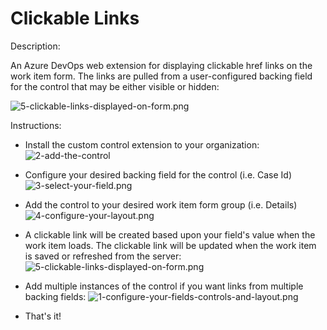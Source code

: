 # Clickable Links
Description:

An Azure DevOps web extension for displaying clickable href links on the work item form. The links are pulled from a user-configured backing field for the control that may be either visible or hidden:

![5-clickable-links-displayed-on-form.png](https://github.com/foxeehoxee/clickable-link-control-extension/blob/main/5-clickable-links-displayed-on-form.png?raw=true)

Instructions:
- Install the custom control extension to your organization:
![2-add-the-control](https://github.com/foxeehoxee/clickable-link-control-extension/blob/main/2-add-the-control.png?raw=true)

- Configure your desired backing field for the control (i.e. Case Id)
![3-select-your-field.png](https://github.com/foxeehoxee/clickable-link-control-extension/blob/main/3-select-your-field.png?raw=true)

- Add the control to your desired work item form group (i.e. Details)
![4-configure-your-layout.png](https://github.com/foxeehoxee/clickable-link-control-extension/blob/main/4-configure-your-layout.png?raw=true)

- A clickable link will be created based upon your field's value when the work item loads. The clickable link will be updated when the work item is saved or refreshed from the server:
![5-clickable-links-displayed-on-form.png](https://github.com/foxeehoxee/clickable-link-control-extension/blob/main/5-clickable-links-displayed-on-form.png?raw=true)

- Add multiple instances of the control if you want links from multiple backing fields:
![1-configure-your-fields-controls-and-layout.png](https://github.com/foxeehoxee/clickable-link-control-extension/blob/main/1-configure-your-fields-controls-and-layout.png?raw=true)

- That's it!
